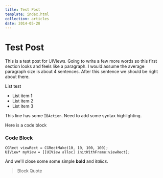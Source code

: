 ```yaml
---
title: Test Post
template: index.html
collection: articles
date: 2014-05-28
---
```


# Test Post

This is a test post for UIViews. Going to write a few more words so this first section looks and feels like a paragraph. I would assume the average paragraph size is about 4 sentences. After this sentence we should be right about there.

List test
- List item 1
- List item 2
- List item 3

This line has some `IBAction`. Need to add some syntax highlighting.

Here is a code block

### Code Block

```
CGRect viewRect = CGRectMake(10, 10, 100, 100);
UIView* myView = [[UIView alloc] initWithFrame:viewRect];
```

And we'll close some some simple **bold** and *italics*.

> Block Quote
